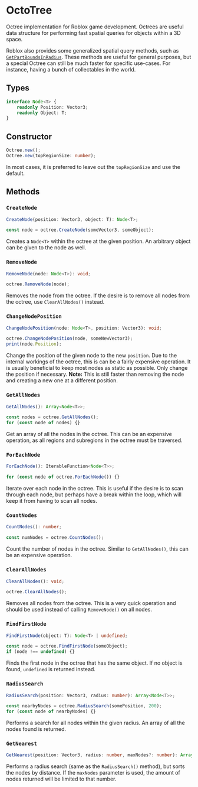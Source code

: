 # OctoTree

Octree implementation for Roblox game development. Octrees are useful data structure for performing fast spatial queries for objects within a 3D space.

Roblox also provides some generalized spatial query methods, such as [`GetPartBoundsInRadius`](https://developer.roblox.com/en-us/api-reference/function/WorldRoot/GetPartBoundsInRadius). These methods are useful for general purposes, but a special Octree can still be much faster for specific use-cases. For instance, having a bunch of collectables in the world.

## Types
```ts
interface Node<T> {
	readonly Position: Vector3;
	readonly Object: T;
}
```

## Constructor
```ts
Octree.new();
Octree.new(topRegionSize: number);
```
In most cases, it is preferred to leave out the `topRegionSize` and use the default.

## Methods
### `CreateNode`
```ts
CreateNode(position: Vector3, object: T): Node<T>;

const node = octree.CreateNode(someVector3, someObject);
```
Creates a `Node<T>` within the octree at the given position. An arbitrary object can be given to the node as well.

### `RemoveNode`
```ts
RemoveNode(node: Node<T>): void;

octree.RemoveNode(node);
```
Removes the node from the octree. If the desire is to remove all nodes from the octree, use `ClearAllNodes()` instead.

### `ChangeNodePosition`
```ts
ChangeNodePosition(node: Node<T>, position: Vector3): void;

octree.ChangeNodePosition(node, someNewVector3);
print(node.Position);
```
Change the position of the given node to the new `position`. Due to the internal workings of the octree, this is can be a fairly expensive operation. It is usually beneficial to keep most nodes as static as possible. Only change the position if necessary. **Note:** This is still faster than removing the node and creating a new one at a different position.

### `GetAllNodes`
```ts
GetAllNodes(): Array<Node<T>>;

const nodes = octree.GetAllNodes();
for (const node of nodes) {}
```
Get an array of all the nodes in the octree. This can be an expensive operation, as all regions and subregions in the octree must be traversed.

### `ForEachNode`
```ts
ForEachNode(): IterableFunction<Node<T>>;

for (const node of octree.ForEachNode()) {}
```
Iterate over each node in the octree. This is useful if the desire is to scan through each node, but perhaps have a break within the loop, which will keep it from having to scan all nodes.

### `CountNodes`
```ts
CountNodes(): number;

const numNodes = octree.CountNodes();
```
Count the number of nodes in the octree. Similar to `GetAllNodes()`, this can be an expensive operation.

### `ClearAllNodes`
```ts
ClearAllNodes(): void;

octree.ClearAllNodes();
```
Removes all nodes from the octree. This is a very quick operation and should be used instead of calling `RemoveNode()` on all nodes.

### `FindFirstNode`
```ts
FindFirstNode(object: T): Node<T> | undefined;

const node = octree.FindFirstNode(someObject);
if (node !== undefined) {}
```
Finds the first node in the octree that has the same object. If no object is found, `undefined` is returned instead.

### `RadiusSearch`
```ts
RadiusSearch(position: Vector3, radius: number): Array<Node<T>>;

const nearbyNodes = octree.RadiusSearch(somePosition, 200);
for (const node of nearbyNodes) {}
```
Performs a search for all nodes within the given radius. An array of all the nodes found is returned.

### `GetNearest`
```ts
GetNearest(position: Vector3, radius: number, maxNodes?: number): Array<Node<T>>;
```
Performs a radius search (same as the `RadiusSearch()` method), but sorts the nodes by distance. If the `maxNodes` parameter is used, the amount of nodes returned will be limited to that number.